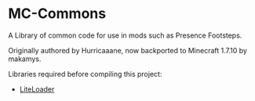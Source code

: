 # MC-Commons

A Library of common code for use in mods such as Presence Footsteps.

Originally authored by Hurricaaane, now backported to Minecraft 1.7.10 by makamys.

Libraries required before compiling this project:
- [LiteLoader](http://www.liteloader.com/)
